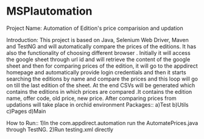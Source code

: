 # MSPIautomation

Project Name: Automation of Edition's price comparision and updation

Introduction: This project is based on Java, Selenium Web Driver, Maven and TestNG and will automatically compare the prices 
of the editions. It has also the functionality of choosing different browser .
Initially it will access the google sheet through url id and will retrieve the content of the google sheet and then for 
comparing prices of the edition, it will go to the appdirect homepage and automatically provide login credentials and then 
it starts searching the editions by name and compare the prices and this loop will go on till the last edition of the sheet.
At the end CSVs will be generated which contains the editions in which prices are compared .It contains the edition name, 
offer code, old price, new price.
After comparing prices from updations will take place in orchid environment
Packages::  a)Test b)Utils c)Pages d)Main

How to Run:: 1)In the com.appdirect.automation run the AutomatePrices.java through TestNG. 
             2)Run testing.xml directly
